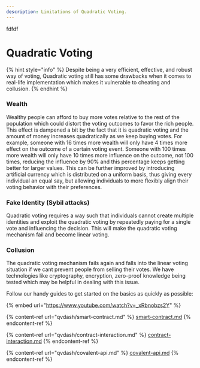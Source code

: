 ```yaml
---
description: Limitations of Quadratic Voting.
---
```

fdfdf
# Quadratic Voting

{% hint style="info" %}
Despite being a very efficient, effective, and robust way of voting, Quadratic voting still has some drawbacks when it comes to real-life implementation which makes it vulnerable to cheating and collusion.
{% endhint %}

### Wealth

Wealthy people can afford to buy more votes relative to the rest of the population which could distort the voting outcomes to favor the rich people. This effect is dampened a bit by the fact that it is quadratic voting and the amount of money increases quadratically as we keep buying votes. For example, someone with 16 times more wealth will only have 4 times more effect on the outcome of a certain voting event. Someone with 100 times more wealth will only have 10 times more influence on the outcome, not 100 times, reducing the influence by 90% and this percentage keeps getting better for larger values. This can be further improved by introducing artificial currency which is distributed on a uniform basis, thus giving every individual an equal say, but allowing individuals to more flexibly align their voting behavior with their preferences.

### Fake Identity (Sybil attacks)

Quadratic voting requires a way such that individuals cannot create multiple identities and exploit the quadratic voting by repeatedly paying for a single vote and influencing the decision. This will make the quadratic voting mechanism fail and become linear voting.

### Collusion

The quadratic voting mechanism fails again and falls into the linear voting situation if we cant prevent people from selling their votes. We have technologies like cryptography, encryption, zero-proof knowledge being tested which may be helpful in dealing with this issue.

Follow our handy guides to get started on the basics as quickly as possible:

{% embed url="https://www.youtube.com/watch?v=_xRbnobzs2Y" %}

{% content-ref url="qvdash/smart-contract.md" %}
[smart-contract.md](qvdash/smart-contract.md)
{% endcontent-ref %}

{% content-ref url="qvdash/contract-interaction.md" %}
[contract-interaction.md](qvdash/contract-interaction.md)
{% endcontent-ref %}

{% content-ref url="qvdash/covalent-api.md" %}
[covalent-api.md](qvdash/covalent-api.md)
{% endcontent-ref %}
